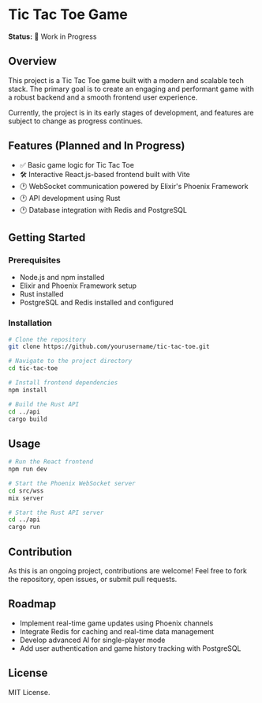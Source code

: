 # Tic Tac Toe Game

**Status:** 🚧 Work in Progress  

## Overview  
This project is a Tic Tac Toe game built with a modern and scalable tech stack. The primary goal is to create an engaging and performant game with a robust backend and a smooth frontend user experience.  

Currently, the project is in its early stages of development, and features are subject to change as progress continues.  

## Features (Planned and In Progress)  
- ✅ Basic game logic for Tic Tac Toe  
- 🛠️ Interactive React.js-based frontend built with Vite  
- 🕐 WebSocket communication powered by Elixir's Phoenix Framework  
- 🕐 API development using Rust  
- 🕐 Database integration with Redis and PostgreSQL  

## Getting Started  

### Prerequisites  
- Node.js and npm installed  
- Elixir and Phoenix Framework setup  
- Rust installed  
- PostgreSQL and Redis installed and configured  

### Installation  
```bash  
# Clone the repository
git clone https://github.com/yourusername/tic-tac-toe.git  

# Navigate to the project directory
cd tic-tac-toe  

# Install frontend dependencies
npm install

# Build the Rust API
cd ../api
cargo build
```

## Usage  

```bash  
# Run the React frontend
npm run dev

# Start the Phoenix WebSocket server
cd src/wss
mix server

# Start the Rust API server
cd ../api
cargo run
```

## Contribution  
As this is an ongoing project, contributions are welcome! Feel free to fork the repository, open issues, or submit pull requests.  

## Roadmap  
- Implement real-time game updates using Phoenix channels  
- Integrate Redis for caching and real-time data management  
- Develop advanced AI for single-player mode  
- Add user authentication and game history tracking with PostgreSQL  

## License  
MIT License.
